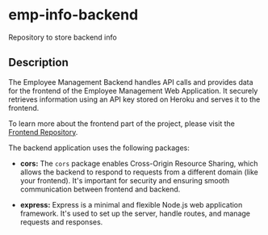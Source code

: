 # emp-info-backend
Repository to store backend info

## Description

The Employee Management Backend handles API calls and provides data for the frontend of the Employee Management Web Application. It securely retrieves information using an API key stored on Heroku and serves it to the frontend.



To learn more about the frontend part of the project, please visit the [Frontend Repository](https://github.com/Aysha-Mohamed/emp-info-frontend).


The backend application uses the following packages:

- **cors:** The `cors` package enables Cross-Origin Resource Sharing, which allows the backend to respond to requests from a different domain (like your frontend). It's important for security and ensuring smooth communication between frontend and backend.

- **express:** Express is a minimal and flexible Node.js web application framework. It's used to set up the server, handle routes, and manage requests and responses.


